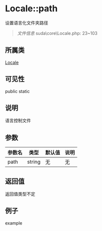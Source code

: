 # Locale::path

设置语言化文件夹路径

> *文件信息* suda\core\Locale.php: 23~103

## 所属类 

[Locale](../Locale.md)

## 可见性

 public static

## 说明

语言控制文件


## 参数


| 参数名 | 类型 | 默认值 | 说明 |
|--------|-----|-------|-------|
| path |  string | 无 | 无 |



## 返回值

返回值类型不定


## 例子

example